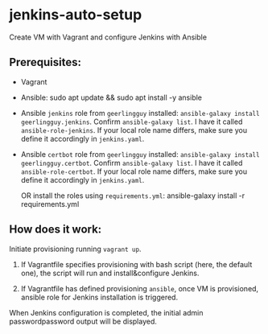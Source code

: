 # jenkins-auto-setup
Create VM with Vagrant and configure Jenkins with Ansible

## Prerequisites:

- Vagrant
- Ansible: sudo apt update && sudo apt install -y ansible
- Ansible `jenkins` role from `geerlingguy` installed: `ansible-galaxy install geerlingguy.jenkins`. Confirm `ansible-galaxy list`. I have it called `ansible-role-jenkins`. If your local role name differs, make sure you define it accordingly in `jenkins.yaml`.
- Ansible `certbot` role from `geerlingguy` installed: `ansible-galaxy install geerlingguy.certbot`. Confirm `ansible-galaxy list`. I have it called `ansible-role-certbot`. If your local role name differs, make sure you define it accordingly in `jenkins.yaml`.

  OR
  install the roles using `requirements.yml`:
  ansible-galaxy install -r requirements.yml

## How does it work:

Initiate provisioning running `vagrant up`.

1. If Vagrantfile specifies provisioning with bash script (here, the default one), the script will run and install&configure Jenkins.

2. If Vagrantfile has defined provisioning `ansible`, once VM is provisioned, ansible role for Jenkins installation is triggered.

When Jenkins configuration is completed, the initial admin passwordpassword output will be displayed.


